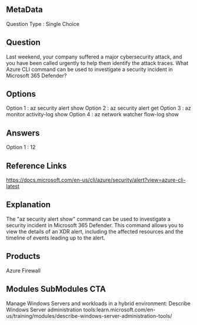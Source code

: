 ## MetaData
Question Type : Single Choice
 
## Question
Last weekend, your company suffered a major cybersecurity attack, and you have been called urgently to help them identify the attack traces. What Azure CLI command can be used to investigate a security incident in Microsoft 365 Defender? 

## Options
Option 1 : az security alert show 
Option 2 : az security alert get 
Option 3 : az monitor activity-log show 
Option 4 : az network watcher flow-log show 
 
## Answers
Option 1 : 12
 
## Reference Links
https://docs.microsoft.com/en-us/cli/azure/security/alert?view=azure-cli-latest

## Explanation
The "az security alert show" command can be used to investigate a security incident in Microsoft 365 Defender. This command allows you to view the details of an XDR alert, including the affected resources and the timeline of events leading up to the alert.

## Products
Azure Firewall
 
## Modules SubModules CTA
Manage Windows Servers and workloads in a hybrid environment: Describe Windows Server administration tools:learn.microsoft.com/en-us/training/modules/describe-windows-server-administration-tools/












